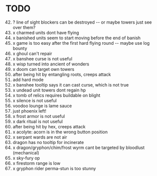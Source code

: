 # TODO

42. ? line of sight blockers can be destroyed -- or maybe towers just see over them?
65. x charmed units dont have flying
66. x banished units seem to start moving before the end of banish
67. x game is too easy after the first hard flying round -- maybe use log bounty
59. x ghoul can't repair
60. x banshee curse is not useful
64. x wisp turned into ancient of wonders
65. x doom can target own towers
66. after being hit by entangling roots, creeps attack
67. add hard mode
68. x banshee tooltip says it can cast curse, which is not true
69. x undead unit towers dont regain hp
70. x tomb of relics requires buildable on blight
71. x silence is not useful
72. voodoo lounge is lame sauce
73. just phoenix left!
74. x frost armor is not useful
75. x dark ritual is not useful
76. after being hit by hex, creeps attack
77. x acolyte: acorn is in the wrong button position
78. x serpant wards are not air
79. dragon has no tooltip for incinerate
80. x dragon/gryphon/chim/frost wyrm cant be targeted by bloodlust (mechanical)
81. x sky-fury op
82. x firestorm range is low
83. x gryphon rider perma-stun is too stunny
